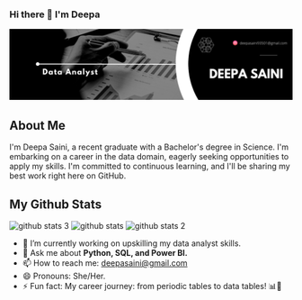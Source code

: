 ### Hi there 👋 I'm Deepa 
![git](images/github.png)

## About Me
I'm Deepa Saini, a recent graduate with a Bachelor's degree in Science. I'm embarking on a career in the data domain, eagerly seeking opportunities to apply my skills. I'm committed to continuous learning, and I'll be sharing my best work right here on GitHub.



## My Github Stats
![github stats 3](https://github-readme-stats.vercel.app/api?username=deepa1922)
![github stats](https://github-readme-streak-stats.herokuapp.com/?user=deepa1922)
![github stats 2](https://github-readme-stats.vercel.app/api/top-langs/?username=deepa1922)




- 🔭 I’m currently working on upskilling my data analyst skills. 
- 💬 Ask me about **Python, SQL, and Power BI.**
- 📫 How to reach me: deepasaini@gmail.com
- 😄 Pronouns: She/Her.
- ⚡ Fun fact: My career journey: from periodic tables to data tables! 📊🧪


